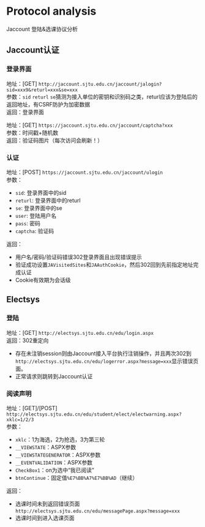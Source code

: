 # Protocol analysis
Jaccount 登陆&选课协议分析

## Jaccount认证
### 登录界面
地址：[GET] `http://jaccount.sjtu.edu.cn/jaccount/jalogin?sid=xxx9&returl=xxx&se=xxx`\
参数：`sid` `returl` `se`猜测为接入单位的密钥和识别码之类，returl应该为登陆后的返回地址，有CSRF防护为加密数据\
返回：登录界面

地址：[GET] `https://jaccount.sjtu.edu.cn/jaccount/captcha?xxx`\
参数：时间戳+随机数\
返回：验证码图片（每次访问会刷新！）

### 认证
地址：[POST] `https://jaccount.sjtu.edu.cn/jaccount/ulogin`\
参数：
- `sid`: 登录界面中的sid
- `returl`: 登录界面中的returl
- `se`: 登录界面中的se
- `user`: 登陆用户名
- `pass`: 密码
- `captcha`: 验证码

返回：
- 用户名/密码/验证码错误302登录界面且出现错误提示
- 验证成功设置`JAVisitedSites`和`JAAuthCookie`，然后302回到先前指定地址完成认证
- Cookie有效期为会话级

## Electsys
### 登陆
地址：[GET] `http://electsys.sjtu.edu.cn/edu/login.aspx`\
返回：302重定向
- 存在未注销session则由Jaccount接入平台执行注销操作，并且两次302到`http://electsys.sjtu.edu.cn/edu/logerror.aspx?message=xxx`显示错误页面。
- 正常请求则跳转到Jaccount认证

### 阅读声明
地址：[GET]/[POST] `http://electsys.sjtu.edu.cn/edu/student/elect/electwarning.aspx?xklc=1/2/3`\
参数：
- `xklc`：1为海选，2为抢选，3为第三轮
- `__VIEWSTATE`：ASPX参数
- `__VIEWSTATEGENERATOR`：ASPX参数
- `__EVENTVALIDATION`：ASPX参数
- `CheckBox1`：on为选中“我已阅读”
- `btnContinue`：固定值`%E7%BB%A7%E7%BB%AD`（继续）

返回：
- 选课时间未到返回错误页面`http://electsys.sjtu.edu.cn/edu/messagePage.aspx?message=xxx`
- 选课时间到进入选课页面